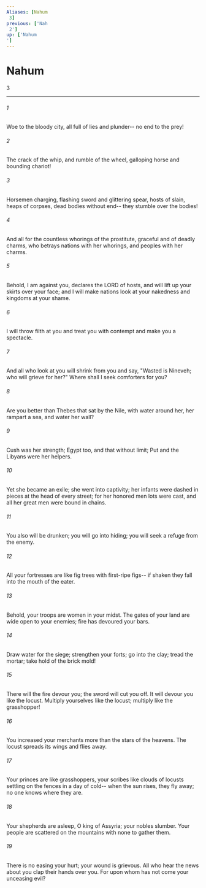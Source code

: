 ```yaml
---
Aliases: [Nahum 3]
previous: ['Nah 2']
up: ['Nahum']
---
```

# Nahum 3

***
 

###### 1 
Woe to the bloody city,  all full of lies and plunder--  no end to the prey!   

###### 2 
The crack of the whip, and rumble of the wheel,  galloping horse and bounding chariot!   

###### 3 
Horsemen charging,  flashing sword and glittering spear,  hosts of slain,  heaps of corpses,  dead bodies without end--  they stumble over the bodies!   

###### 4 
And all for the countless whorings of the prostitute,  graceful and of deadly charms,  who betrays nations with her whorings,  and peoples with her charms.  

###### 5 
Behold, I am against you,  declares the LORD of hosts,  and will lift up your skirts over your face;  and I will make nations look at your nakedness  and kingdoms at your shame.   

###### 6 
I will throw filth at you  and treat you with contempt  and make you a spectacle.   

###### 7 
And all who look at you will shrink from you and say,  "Wasted is Nineveh; who will grieve for her?"  Where shall I seek comforters for you?  

###### 8 
Are you better than Thebes  that sat by the Nile,  with water around her,  her rampart a sea,  and water her wall?   

###### 9 
Cush was her strength;  Egypt too, and that without limit;  Put and the Libyans were her helpers.  

###### 10 
Yet she became an exile;  she went into captivity;  her infants were dashed in pieces  at the head of every street;  for her honored men lots were cast,  and all her great men were bound in chains.   

###### 11 
You also will be drunken;  you will go into hiding;  you will seek a refuge from the enemy.   

###### 12 
All your fortresses are like fig trees  with first-ripe figs--  if shaken they fall  into the mouth of the eater.   

###### 13 
Behold, your troops  are women in your midst.  The gates of your land  are wide open to your enemies;  fire has devoured your bars.  

###### 14 
Draw water for the siege;  strengthen your forts;  go into the clay;  tread the mortar;  take hold of the brick mold!   

###### 15 
There will the fire devour you;  the sword will cut you off.  It will devour you like the locust.  Multiply yourselves like the locust;  multiply like the grasshopper!   

###### 16 
You increased your merchants  more than the stars of the heavens.  The locust spreads its wings and flies away.  

###### 17 
Your princes are like grasshoppers,  your scribes like clouds of locusts  settling on the fences  in a day of cold--  when the sun rises, they fly away;  no one knows where they are.  

###### 18 
Your shepherds are asleep,  O king of Assyria;  your nobles slumber.  Your people are scattered on the mountains  with none to gather them.   

###### 19 
There is no easing your hurt;  your wound is grievous.  All who hear the news about you  clap their hands over you.  For upon whom has not come  your unceasing evil?

